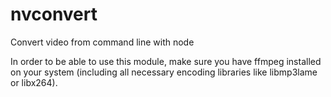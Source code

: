 nvconvert
=========

Convert video from command line with node

In order to be able to use this module, make sure you have ffmpeg installed on your system (including all necessary encoding libraries like libmp3lame or libx264).